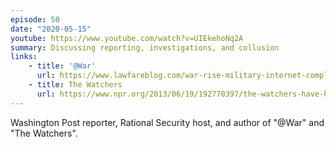 ```yaml
---
episode: 50
date: "2020-05-15"
youtube: https://www.youtube.com/watch?v=UIEkehoNq2A
summary: Discussing reporting, investigations, and collusion
links:
    - title: '@War'
      url: https://www.lawfareblog.com/war-rise-military-internet-complex-shane-harris
    - title: The Watchers
      url: https://www.npr.org/2013/06/19/192770397/the-watchers-have-had-their-eyes-on-us-for-years
---
```

Washington Post reporter, Rational Security host, and author of "@War" and "The Watchers".
